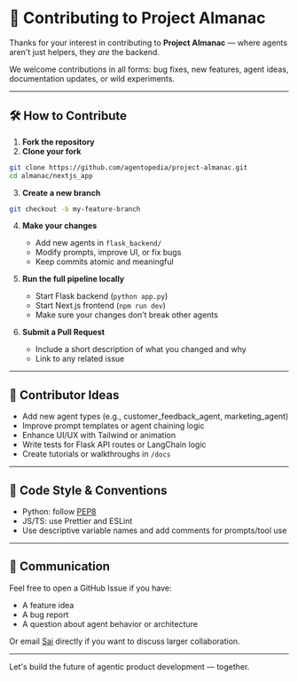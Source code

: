 # 🤝 Contributing to Project Almanac

Thanks for your interest in contributing to **Project Almanac** — where agents aren't just helpers, they *are* the backend.

We welcome contributions in all forms: bug fixes, new features, agent ideas, documentation updates, or wild experiments.

---

## 🛠 How to Contribute

1. **Fork the repository**
2. **Clone your fork**

```bash
git clone https://github.com/agentopedia/project-almanac.git
cd almanac/nextjs_app
```

3. **Create a new branch**

```bash
git checkout -b my-feature-branch
```

4. **Make your changes**
   - Add new agents in `flask_backend/`
   - Modify prompts, improve UI, or fix bugs
   - Keep commits atomic and meaningful

5. **Run the full pipeline locally**
   - Start Flask backend (`python app.py`)
   - Start Next.js frontend (`npm run dev`)
   - Make sure your changes don’t break other agents

6. **Submit a Pull Request**
   - Include a short description of what you changed and why
   - Link to any related issue

---

## 🌟 Contributor Ideas

- Add new agent types (e.g., customer_feedback_agent, marketing_agent)
- Improve prompt templates or agent chaining logic
- Enhance UI/UX with Tailwind or animation
- Write tests for Flask API routes or LangChain logic
- Create tutorials or walkthroughs in `/docs`

---

## 📄 Code Style & Conventions

- Python: follow [PEP8](https://peps.python.org/pep-0008/)
- JS/TS: use Prettier and ESLint
- Use descriptive variable names and add comments for prompts/tool use

---

## 🧠 Communication

Feel free to open a GitHub Issue if you have:
- A feature idea
- A bug report
- A question about agent behavior or architecture

Or email [Sai](mailto:saicharantej99@gmail.com) directly if you want to discuss larger collaboration.

---

Let's build the future of agentic product development — together.
